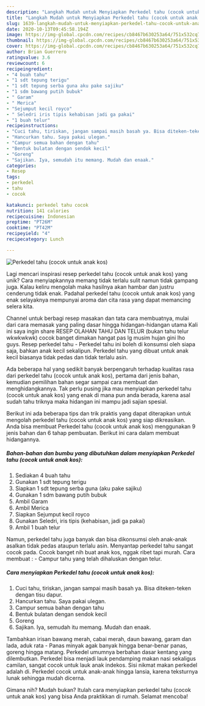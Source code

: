 ```yaml
---
description: "Langkah Mudah untuk Menyiapkan Perkedel tahu (cocok untuk anak kos) yang Enak Banget"
title: "Langkah Mudah untuk Menyiapkan Perkedel tahu (cocok untuk anak kos) yang Enak Banget"
slug: 1639-langkah-mudah-untuk-menyiapkan-perkedel-tahu-cocok-untuk-anak-kos-yang-enak-banget
date: 2020-10-13T09:45:58.194Z
image: https://img-global.cpcdn.com/recipes/cb8467b630253a64/751x532cq70/perkedel-tahu-cocok-untuk-anak-kos-foto-resep-utama.jpg
thumbnail: https://img-global.cpcdn.com/recipes/cb8467b630253a64/751x532cq70/perkedel-tahu-cocok-untuk-anak-kos-foto-resep-utama.jpg
cover: https://img-global.cpcdn.com/recipes/cb8467b630253a64/751x532cq70/perkedel-tahu-cocok-untuk-anak-kos-foto-resep-utama.jpg
author: Brian Guerrero
ratingvalue: 3.6
reviewcount: 6
recipeingredient:
- "4 buah tahu"
- "1 sdt tepung terigu"
- "1 sdt tepung serba guna aku pake sajiku"
- "1 sdm bawang putih bubuk"
- " Garam"
- " Merica"
- "Sejumput kecil royco"
- " Seledri iris tipis kehabisan jadi ga pakai"
- "1 buah telur"
recipeinstructions:
- "Cuci tahu, tiriskan, jangan sampai masih basah ya. Bisa diteken-teken dengan tisu dapur."
- "Hancurkan tahu. Saya pakai ulegan."
- "Campur semua bahan dengan tahu"
- "Bentuk bulatan dengan sendok kecil"
- "Goreng"
- "Sajikan. Iya, semudah itu memang. Mudah dan enaak."
categories:
- Resep
tags:
- perkedel
- tahu
- cocok

katakunci: perkedel tahu cocok 
nutrition: 141 calories
recipecuisine: Indonesian
preptime: "PT26M"
cooktime: "PT42M"
recipeyield: "4"
recipecategory: Lunch

---
```



![Perkedel tahu (cocok untuk anak kos)](https://img-global.cpcdn.com/recipes/cb8467b630253a64/751x532cq70/perkedel-tahu-cocok-untuk-anak-kos-foto-resep-utama.jpg)

Lagi mencari inspirasi resep perkedel tahu (cocok untuk anak kos) yang unik? Cara menyiapkannya memang tidak terlalu sulit namun tidak gampang juga. Kalau keliru mengolah maka hasilnya akan hambar dan justru cenderung tidak enak. Padahal perkedel tahu (cocok untuk anak kos) yang enak selayaknya mempunyai aroma dan cita rasa yang dapat memancing selera kita.

Channel untuk berbagi resep masakan dan tata cara membuatnya, mulai dari cara memasak yang paling dasar hingga hidangan-hidangan utama Kali ini saya ingin share RESEP OLAHAN TAHU DAN TELUR (bukan tahu telur wkwkwkwk) cocok banget dimakan hangat pas lg musim hujan gini lho guys. Resep perkedel tahu - Perkedel tahu ini boleh di konsumsi oleh siapa saja, bahkan anak kecil sekalipun. Perkedel tahu yang dibuat untuk anak kecil biasanya tidak pedas dan tidak terlalu asin.

Ada beberapa hal yang sedikit banyak berpengaruh terhadap kualitas rasa dari perkedel tahu (cocok untuk anak kos), pertama dari jenis bahan, kemudian pemilihan bahan segar sampai cara membuat dan menghidangkannya. Tak perlu pusing jika mau menyiapkan perkedel tahu (cocok untuk anak kos) yang enak di mana pun anda berada, karena asal sudah tahu triknya maka hidangan ini mampu jadi sajian spesial.


Berikut ini ada beberapa tips dan trik praktis yang dapat diterapkan untuk mengolah perkedel tahu (cocok untuk anak kos) yang siap dikreasikan. Anda bisa membuat Perkedel tahu (cocok untuk anak kos) menggunakan 9 jenis bahan dan 6 tahap pembuatan. Berikut ini cara dalam membuat hidangannya.

<!--inarticleads1-->

##### Bahan-bahan dan bumbu yang dibutuhkan dalam menyiapkan Perkedel tahu (cocok untuk anak kos):

1. Sediakan 4 buah tahu
1. Gunakan 1 sdt tepung terigu
1. Siapkan 1 sdt tepung serba guna (aku pake sajiku)
1. Gunakan 1 sdm bawang putih bubuk
1. Ambil  Garam
1. Ambil  Merica
1. Siapkan Sejumput kecil royco
1. Gunakan  Seledri, iris tipis (kehabisan, jadi ga pakai)
1. Ambil 1 buah telur


Namun, perkedel tahu juga banyak dan bisa dikonsumsi oleh anak-anak asalkan tidak pedas ataupun terlalu asin. Menyantap perkedel tahu sangat cocok pada. Cocok banget nih buat anak kos, nggak ribet tapi murah. Cara membuat : - Campur tahu yang telah dihaluskan dengan telur. 

<!--inarticleads2-->

##### Cara menyiapkan Perkedel tahu (cocok untuk anak kos):

1. Cuci tahu, tiriskan, jangan sampai masih basah ya. Bisa diteken-teken dengan tisu dapur.
1. Hancurkan tahu. Saya pakai ulegan.
1. Campur semua bahan dengan tahu
1. Bentuk bulatan dengan sendok kecil
1. Goreng
1. Sajikan. Iya, semudah itu memang. Mudah dan enaak.


Tambahkan irisan bawang merah, cabai merah, daun bawang, garam dan lada, aduk rata - Panas minyak agak banyak hingga benar-benar panas, goreng hingga matang. Perkedel umumnya berbahan dasar kentang yang dilembutkan. Perkedel bisa menjadi lauk pendamping makan nasi sekaligus camilan, sangat cocok untuk lauk anak indekos. Sisi nikmat makan perkedel adalah di. Perkedel cocok untuk anak-anak hingga lansia, karena teksturnya lunak sehingga mudah dicerna. 

Gimana nih? Mudah bukan? Itulah cara menyiapkan perkedel tahu (cocok untuk anak kos) yang bisa Anda praktikkan di rumah. Selamat mencoba!
